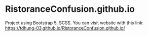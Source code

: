 # RistoranceConfusion.github.io
Project using Bootstrap 5, SCSS.
You can visit website with this link: https://tdhung-03.github.io/RistoranceConfusion.github.io/
